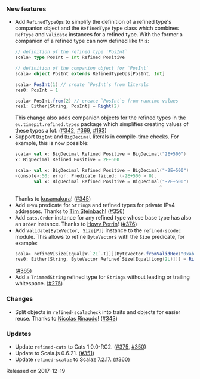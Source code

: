 ### New features

* Add `RefinedTypeOps` to simplify the definition of a refined type's
  companion object and the `RefinedType` type class which combines
  `RefType` and `Validate` instances for a refined type. With the
  former a companion of a refined type can now defined like this:
  ```scala
  // definition of the refined type `PosInt`
  scala> type PosInt = Int Refined Positive

  // definition of the companion object for `PosInt`
  scala> object PosInt extends RefinedTypeOps[PosInt, Int]

  scala> PosInt(1) // create `PosInt`s from literals
  res0: PosInt = 1

  scala> PosInt.from(2) // create `PosInt`s from runtime values
  res1: Either[String, PosInt] = Right(2)
  ```
  This change also adds companion objects for the refined types in
  the `eu.timepit.refined.types` package which simplifies creating
  values of these types a lot.
  ([#342][#342], [#369][#369], [#193][#193])
* Support `BigInt` and `BigDecimal` literals in compile-time checks.
  For example, this is now possible:
  ```scala
  scala> val x: BigDecimal Refined Positive = BigDecimal("2E+500")
  x: BigDecimal Refined Positive = 2E+500

  scala> val x: BigDecimal Refined Positive = BigDecimal("-2E+500")
  <console>:50: error: Predicate failed: (-2E+500 > 0).
         val x: BigDecimal Refined Positive = BigDecimal("-2E+500")
                                                        ^
  ```
  Thanks to [kusamakura](https://github.com/kusamakura)!
  ([#345][#345])
* Add `IPv4` predicate for `String`s and refined types for private IPv4
  addresses. Thanks to [Tim Steinbach](https://github.com/NeQuissimus)!
  ([#356][#356])
* Add `cats.Order` instance for any refined type whose base type has
  also an `Order` instance.
  Thanks to [Howy Perrin](https://github.com/howyp)! ([#376][#376])
* Add `Validate[ByteVector, Size[P]]` instance to the `refined-scodec`
  module. This allows to refine `ByteVector`s with the `Size` predicate,
  for example:
  ```scala
  scala> refineV[Size[Equal[W.`2L`.T]]](ByteVector.fromValidHex("0xabcd"))
  res0: Either[String, ByteVector Refined Size[Equal[Long(2L)]]] = Right(ByteVector(2 bytes, 0xabcd))
  ```
  ([#365][#365])
* Add a `TrimmedString` refined type for `String`s without leading or
  trailing whitespace. ([#275][#275])

### Changes

* Split objects in `refined-scalacheck` into traits and objects for
  easier reuse. Thanks to [Nicolas Rinaudo](https://github.com/nrinaudo)!
  ([#343][#343])

### Updates

* Update `refined-cats` to Cats 1.0.0-RC2. ([#375][#375], [#350][#350])
* Update to Scala.js 0.6.21. ([#351][#351])
* Update `refined-scalaz` to Scalaz 7.2.17. ([#360][#360])

[#193]: https://github.com/fthomas/refined/pull/193
[#275]: https://github.com/fthomas/refined/pull/275
[#342]: https://github.com/fthomas/refined/issues/342
[#343]: https://github.com/fthomas/refined/pull/343
[#345]: https://github.com/fthomas/refined/pull/345
[#350]: https://github.com/fthomas/refined/pull/350
[#351]: https://github.com/fthomas/refined/pull/351
[#356]: https://github.com/fthomas/refined/pull/356
[#360]: https://github.com/fthomas/refined/pull/360
[#365]: https://github.com/fthomas/refined/pull/365
[#369]: https://github.com/fthomas/refined/pull/369
[#375]: https://github.com/fthomas/refined/pull/375
[#376]: https://github.com/fthomas/refined/pull/376

Released on 2017-12-19
